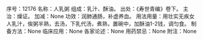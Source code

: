序号：12176
名称：人乳粥
组成：乳汁、酥油。
出处：《寿世青编》卷下。
主治：燥证。
加减：None
功效：润肺通肠，补虚养血。
用法用量：用壮实无疾女人乳汁，俟粥半熟，去汤，下乳代汤，煮熟，置碗中，加酥油1-2钱，调匀食。
制备方法：None
临床应用：None
各家论述：None
用药禁忌：None
附注：None
